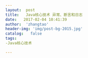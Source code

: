 ```yaml
---
layout:  post
title:   Java核心技术 异常、断言和日志
date:   2017-02-04 10:41:39
author:  'zhangtao'
header-img: 'img/post-bg-2015.jpg'
catalog:   false
tags:
-Java核心技术

---
```



